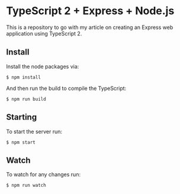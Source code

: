 # TypeScript 2 + Express + Node.js

This is a repository to go with my article on creating an Express web application using TypeScript 2.

## Install

Install the node packages via:

`$ npm install`

And then run the build to compile the TypeScript:

`$ npm run build`

## Starting

To start the server run:

`$ npm start`

## Watch

To watch for any changes run:

`$ npm run watch`
